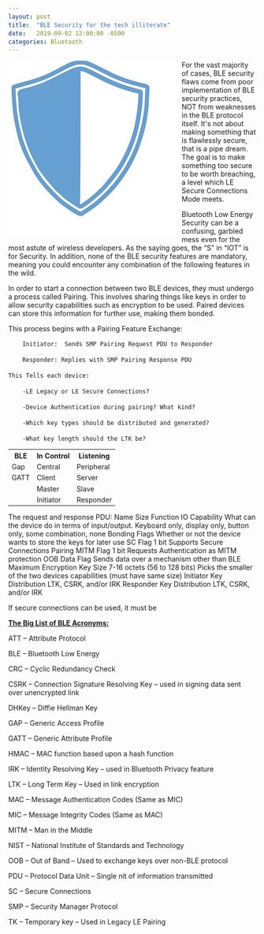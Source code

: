 ```yaml
---
layout: post
title:  "BLE Security for the tech illiterate"
date:   2019-09-02 12:00:00 -0500
categories: Bluetooth
---
```

<img align="left" src="/images/security.jpg">


For the vast majority of cases, BLE security flaws come from poor implementation of BLE security practices, NOT from weaknesses in the BLE protocol itself.  It's not about making something that is flawlessly secure, that is a pipe dream.  The goal is to make something too secure to be worth breaching, a level which LE Secure Connections Mode meets.


Bluetooth Low Energy Security can be a confusing, garbled mess even for the most astute of wireless developers.  As the saying goes, the “S” in “IOT” is for Security. In addition, none of the BLE security features are mandatory, meaning you could encounter any combination of the following features in the wild.  

In order to start a connection between two BLE devices, they must undergo a process called Pairing.  This involves sharing things like keys in order to allow security capabilities such as encryption to be used.  Paired devices can store this information for further use, making them bonded.

  This process begins with a Pairing Feature Exchange:

		Initiator:  Sends SMP Pairing Request PDU to Responder

		Responder: Replies with SMP Pairing Response PDU

	This Tells each device:

		-LE Legacy or LE Secure Connections?

		-Device Authentication during pairing? What kind?

		-Which key types should be distributed and generated?

		-What key length should the LTK be?

<table style="width:100%">
          <tr>
            <th>BLE</th>
            <th>In Control</th>
            <th>Listening</th>
          </tr>
          <tr>
            <td>Gap</td>
            <td>Central</td>
            <td>Peripheral</td>
          </tr>
          <tr>
            <td>GATT</td>
            <td>Client</td>
            <td>Server</td>
          </tr>
          <tr>
            <td> </td>
            <td>Master</td>
            <td>Slave</td>
          </tr>
          <tr>
            <td> </td>
            <td>Initiator</td>
            <td>Responder</td>
          </tr>
        </table>








The request and response PDU:
Name	Size	Function
IO Capability		What can the device do in terms of input/output.  Keyboard only, display only, button only, some combination, none
Bonding Flags		Whether or not the device wants to store the keys for later use
SC Flag	1 bit	Supports Secure Connections Pairing
MITM Flag	1 bit	Requests Authentication as MITM protection
OOB Data Flag		Sends data over a mechanism other than BLE
Maximum Encryption Key Size		7-16 octets (56 to 128 bits)  Picks the smaller of the two devices capabilities (must have same size)
Initiator Key Distribution		LTK, CSRK, and/or IRK
Responder Key Distribution 		LTK, CSRK, and/or IRK

If secure connections can be used, it must be


<b><u>The Big List of BLE Acronyms:</u></b>

ATT – Attribute Protocol

BLE – Bluetooth Low Energy

CRC – Cyclic Redundancy Check

CSRK – Connection Signature Resolving Key – used in signing data sent over unencrypted link 	

DHKey – Diffie Hellman Key

GAP – Generic Access Profile

GATT – Generic Attribute Profile

HMAC – MAC function based upon a hash function

IRK – Identity Resolving Key – used in Bluetooth Privacy feature

LTK – Long Term Key – Used in link encryption

MAC – Message Authentication Codes (Same as MIC)

MIC – Message Integrity Codes (Same as MAC)

MITM – Man in the Middle

NIST – National Institute of Standards and Technology

OOB – Out of Band – Used to exchange keys over non-BLE protocol

PDU – Protocol Data Unit – Single nit of information transmitted

SC – Secure Connections

SMP – Security Manager Protocol

TK – Temporary key – Used in Legacy LE Pairing
